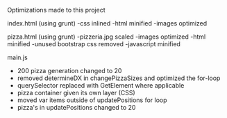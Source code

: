Optimizations made to this project

index.html (using grunt)
-css inlined
-html minified
-images optimized

pizza.html (using grunt)
-pizzeria.jpg scaled
-images optimized
-html minified
-unused bootstrap css removed
-javascript minified

main.js
- 200 pizza generation changed to 20
- removed determineDX in changePizzaSizes and optimized the for-loop
- querySelector replaced with GetElement where applicable
- pizza container given its own layer (CSS)
- moved var items outside of updatePositions for loop
- pizza's in updatePositions changed to 20


